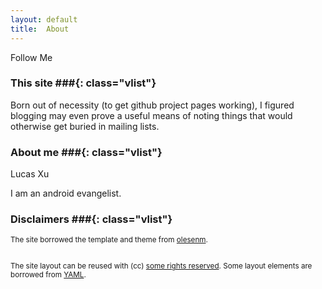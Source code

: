 ```yaml
---
layout: default
title:  About
---
```

<!-- AddThis Follow BEGIN -->
<p>Follow Me</p>
<div class="addthis_toolbox addthis_32x32_style addthis_default_style">
<a class="addthis_button_facebook_follow" addthis:userid="xianminx"></a>
<a class="addthis_button_twitter_follow" addthis:userid="xianminx"></a>
<a class="addthis_button_linkedin_follow" addthis:userid="xianminx"></a>
<a class="addthis_button_google_follow" addthis:userid="xianminx"></a>
</div>
<script type="text/javascript" src="http://s7.addthis.com/js/250/addthis_widget.js#pubid=ra-4fdf49b46dac2571"></script>
<!-- AddThis Follow END -->


### This site ###{: class="vlist"}

Born out of necessity (to get github project pages working), I figured
blogging may even prove a useful means of noting things that would otherwise
get buried in mailing lists.

### About me ###{: class="vlist"}
Lucas Xu

I am an android evangelist.
 
### Disclaimers ###{: class="vlist"}


<small class="meta final">
The site borrowed the template and theme from 
<a href="http://github.com/olesenm/olesenm.github.com">olesenm</a>. 
<br/>


<br/>The site layout can be reused with (cc)
<a href="http://creativecommons.org/licenses/by-sa/3.0/">some rights reserved</a>.
Some layout elements are borrowed from <a href="http://www.yaml.de/en/">YAML</a>.
</small>

